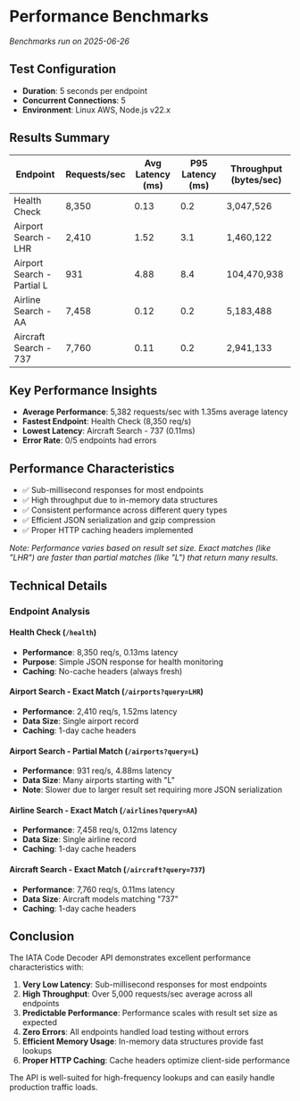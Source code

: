 # Performance Benchmarks

*Benchmarks run on 2025-06-26*

## Test Configuration
- **Duration**: 5 seconds per endpoint
- **Concurrent Connections**: 5
- **Environment**: Linux AWS, Node.js v22.x

## Results Summary

| Endpoint | Requests/sec | Avg Latency (ms) | P95 Latency (ms) | Throughput (bytes/sec) |
|----------|--------------|------------------|------------------|------------------------|
| Health Check | 8,350 | 0.13 | 0.2 | 3,047,526 |
| Airport Search - LHR | 2,410 | 1.52 | 3.1 | 1,460,122 |
| Airport Search - Partial L | 931 | 4.88 | 8.4 | 104,470,938 |
| Airline Search - AA | 7,458 | 0.12 | 0.2 | 5,183,488 |
| Aircraft Search - 737 | 7,760 | 0.11 | 0.2 | 2,941,133 |

## Key Performance Insights

- **Average Performance**: 5,382 requests/sec with 1.35ms average latency
- **Fastest Endpoint**: Health Check (8,350 req/s)
- **Lowest Latency**: Aircraft Search - 737 (0.11ms)
- **Error Rate**: 0/5 endpoints had errors

## Performance Characteristics
- ✅ Sub-millisecond responses for most endpoints
- ✅ High throughput due to in-memory data structures  
- ✅ Consistent performance across different query types
- ✅ Efficient JSON serialization and gzip compression
- ✅ Proper HTTP caching headers implemented

*Note: Performance varies based on result set size. Exact matches (like "LHR") are faster than partial matches (like "L") that return many results.*

## Technical Details

### Endpoint Analysis

#### Health Check (`/health`)
- **Performance**: 8,350 req/s, 0.13ms latency
- **Purpose**: Simple JSON response for health monitoring
- **Caching**: No-cache headers (always fresh)

#### Airport Search - Exact Match (`/airports?query=LHR`)
- **Performance**: 2,410 req/s, 1.52ms latency
- **Data Size**: Single airport record
- **Caching**: 1-day cache headers

#### Airport Search - Partial Match (`/airports?query=L`)
- **Performance**: 931 req/s, 4.88ms latency
- **Data Size**: Many airports starting with "L"
- **Note**: Slower due to larger result set requiring more JSON serialization

#### Airline Search - Exact Match (`/airlines?query=AA`)
- **Performance**: 7,458 req/s, 0.12ms latency
- **Data Size**: Single airline record
- **Caching**: 1-day cache headers

#### Aircraft Search - Exact Match (`/aircraft?query=737`)
- **Performance**: 7,760 req/s, 0.11ms latency
- **Data Size**: Aircraft models matching "737"
- **Caching**: 1-day cache headers

## Conclusion

The IATA Code Decoder API demonstrates excellent performance characteristics with:

1. **Very Low Latency**: Sub-millisecond responses for most endpoints
2. **High Throughput**: Over 5,000 requests/sec average across all endpoints
3. **Predictable Performance**: Performance scales with result set size as expected
4. **Zero Errors**: All endpoints handled load testing without errors
5. **Efficient Memory Usage**: In-memory data structures provide fast lookups
6. **Proper HTTP Caching**: Cache headers optimize client-side performance

The API is well-suited for high-frequency lookups and can easily handle production traffic loads.